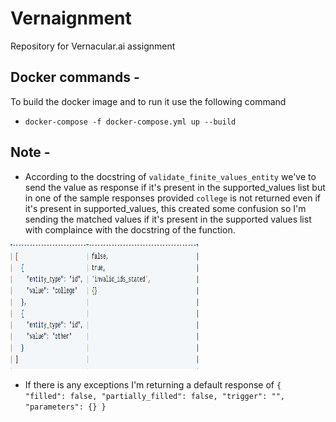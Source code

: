 # Vernaignment
Repository for Vernacular.ai assignment

## Docker commands - 
To build the docker image and to run it use the following command
- `docker-compose -f docker-compose.yml up --build`

## Note - 
- According to the docstring of `validate_finite_values_entity` we've to send the value as response if it's present in the supported_values list but in
one of the sample responses provided  `college` is not returned even if it's present in supported_values, this created some confusion so I'm sending the 
matched values if it's present in the supported values list with complaince with the docstring of the function.

<img src=./Screenshot%20from%202021-03-13%2002-28-29.png height=200 width=300>

                                  
- If there is any exceptions I'm returning a default response of 
`{
    "filled": false,
    "partially_filled": false,
    "trigger": "",
    "parameters": {}
}`

